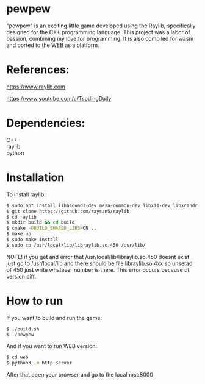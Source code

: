 # pewpew

"pewpew" is an exciting little game developed using the Raylib, specifically designed for the C++ programming language. This project was a labor of passion, combining my love for programming. It is also compiled for wasm and ported to the WEB as a platform.

# References:  

https://www.raylib.com   

https://www.youtube.com/c/TsodingDaily

# Dependencies: 

C++  
raylib  
python  

# Installation
To install raylib:
```bash
$ sudo apt install libasound2-dev mesa-common-dev libx11-dev libxrandr-dev libxi-dev xorg-dev libgl1-mesa-dev libglu1-mesa-dev
$ git clone https://github.com/raysan5/raylib
$ cd raylib
$ mkdir build && cd build
$ cmake -DBUILD_SHARED_LIBS=ON ..
$ make up
$ sudo make install
$ sudo cp /usr/local/lib/libraylib.so.450 /usr/lib/
```
NOTE! if you get and error that /usr/local/lib/libraylib.so.450 doesnt exist just go to /usr/local/lib and there should be file libraylib.so.4xx so unsetad of 450 just write whatever number is there. This error occurs because of version diff.

# How to run
If you want to build and run the game:
```bash
$ ./build.sh
$ ./pewpew
```
And if you want to run WEB version:
```bash
$ cd web
$ python3 -m http.server
```
After that open your browser and go to the localhost:8000
